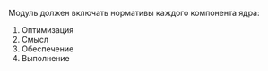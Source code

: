 Модуль должен включать нормативы каждого компонента ядра:
1. Оптимизация
2. Смысл
3. Обеспечение
4. Выполнение
